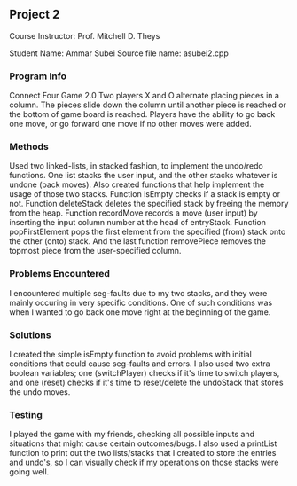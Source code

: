 ## Project 2
Course Instructor: Prof. Mitchell D. Theys

Student Name: Ammar Subei
Source file name: asubei2.cpp

### Program Info
Connect Four Game 2.0
Two players X and O alternate placing pieces in a column. The pieces slide down the column until another piece is reached or the bottom of 
game board is reached. Players have the ability to go back one move, or go forward one move if no other moves were added.

### Methods
Used two linked-lists, in stacked fashion, to implement the undo/redo functions. One list stacks the user input, and the other stacks 
whatever is undone (back moves). Also created functions that help implement the usage of those two stacks. Function isEmpty checks if a 
stack is empty or not. Function deleteStack deletes the specified stack by freeing the memory from the heap. Function recordMove records 
a move (user input) by inserting the input column number at the head of entryStack. Function popFirstElement pops the first element from 
the specified (from) stack onto the other (onto) stack. And the last function removePiece removes the topmost piece from the user-specified 
column. 

### Problems Encountered
I encountered multiple seg-faults due to my two stacks, and they were mainly occuring in very specific conditions. One of such conditions was when I wanted to go back one move right at the beginning of the game. 

### Solutions
I created the simple isEmpty function to avoid problems with initial conditions that could cause seg-faults and errors. 
I also used two extra boolean variables; one (switchPlayer) checks if it's time to switch players, and one (reset) checks if it's time 
to reset/delete the undoStack that stores the undo moves.  

### Testing
I played the game with my friends, checking all possible inputs and situations that might cause certain outcomes/bugs. I also used a 
printList function to print out the two lists/stacks that I created to store the entries and undo's, so I can visually check if my 
operations on those stacks were going well.

